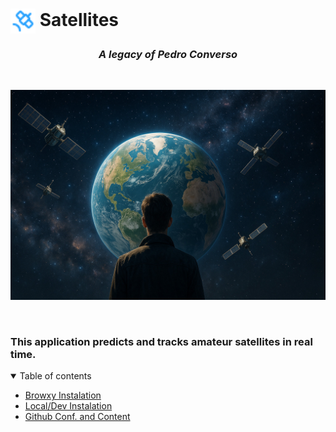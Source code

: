 # <img style="vertical-align: middle;height:40px; width:40px;" src="https://raw.githubusercontent.com/bxyteam/satellite-test/refs/heads/main/docs/images/satellite.png"> Satellites

<h3 align="center" style="font-weight:bold; font-style:italic;">A legacy of Pedro Converso</h3>
<br>
<p align="center">
<img  alt="legacy" src="https://raw.githubusercontent.com/bxyteam/satellite-test/refs/heads/main/docs/images/legacy.jpg">
</p>

<br>

### This application predicts and tracks amateur satellites in real time.

<details open>
    <summary>Table of contents</summary>
    <ul>
      <li>
        <a href="https://github.com/bxyteam/satellite-test/blob/main/docs/2_instalation_browxy.md">Browxy Instalation</a>
      </li>
      <li>
        <a href="https://github.com/bxyteam/satellite-test/blob/main/docs/3_instalation_local_dev.md">Local/Dev Instalation</a>
      </li>
      <li>
        <a href="https://github.com/bxyteam/satellite-test/blob/main/docs/4_github_content.md">Github Conf. and Content</a>
      </li>
    </ul>
</details>
